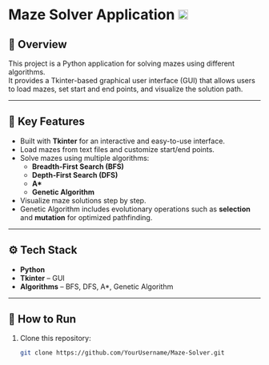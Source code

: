# Maze Solver Application <img width="20" height="20" alt="image" src="https://github.com/user-attachments/assets/2744edb2-8b94-48cb-8ca1-4e3c79943f89" />

## 📌 Overview
This project is a Python application for solving mazes using different algorithms.  
It provides a Tkinter-based graphical user interface (GUI) that allows users to load mazes, set start and end points, and visualize the solution path.

---

## 🎯 Key Features
- Built with **Tkinter** for an interactive and easy-to-use interface.
- Load mazes from text files and customize start/end points.
- Solve mazes using multiple algorithms:
  - **Breadth-First Search (BFS)**
  - **Depth-First Search (DFS)**
  - **A\***
  - **Genetic Algorithm**
- Visualize maze solutions step by step.
- Genetic Algorithm includes evolutionary operations such as **selection** and **mutation** for optimized pathfinding.

---

## ⚙️ Tech Stack
- **Python**
- **Tkinter** – GUI
- **Algorithms** – BFS, DFS, A*, Genetic Algorithm

---

## 🚀 How to Run
1. Clone this repository:
   ```bash
   git clone https://github.com/YourUsername/Maze-Solver.git

